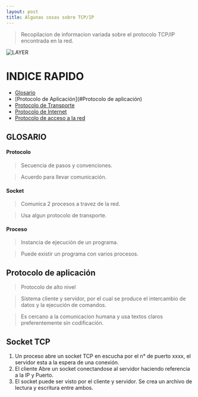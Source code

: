 ```yaml
---
layout: post
title: Algunas cosas sobre TCP/IP
---
```


> Recopilacion de informacion variada sobre el protocolo TCP/IP encontrada en la red.
>
>
>
![LAYER](https://github.com/room29/room92.github.io/blob/master/ass/slide-3.jpg)



# INDICE RAPIDO

- [Glosario](#glosario)
- [Protocolo de Aplicación](#Protocolo de aplicación)
- [Protocolo de Transporte]()
- [Protocolo de Internet]()
- [Protocolo de acceso a la red]()


## GLOSARIO

#### Protocolo
> Secuencia de pasos y convenciones.

> Acuerdo para llevar comunicación.

#### Socket
> Comunica 2 procesos a travez de la red.

> Usa algun protocolo de transporte.


#### Proceso
> Instancia de ejecución de un programa.

> Puede existir un programa con varios procesos.


## Protocolo de aplicación

> Protocolo de alto nivel

> Sistema cliente y servidor, por el cual se produce el intercambio de datos y la ejecución de comandos.

> Es cercano a la comunicacion humana y usa textos claros preferentemente sin codificación.

## Socket TCP

1. Un proceso abre un socket TCP en escucha por el n° de puerto xxxx, el servidor esta a la espera de una conexión.
2. El cliente Abre un socket conectandose al servidor haciendo referencia a la IP y Puerto.
3. El socket puede ser visto por el cliente y servidor. Se crea un archivo de lectura y escritura entre ambos.





